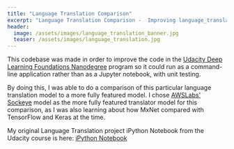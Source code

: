 ```yaml
---
title: "Language Translation Comparison"
excerpt: "Language Translation Comparison -  Improving language_translation code from Udacity course to compare with AWS Sockeye for a deep dive into language translation."
header:
  image: /assets/images/language_translation_banner.jpg
  teaser: /assets/images/language_translation.jpg
---
```


This codebase was made in order to improve the code in the [Udacity Deep Learning Foundations Nanodegree](https://www.udacity.com/course/deep-learning-nanodegree--nd101) program so it could
run as a command-line application rather than as a Jupyter notebook, with unit testing.  
  
By doing this, I was able to do a comparison of this particular language translation model to a more fully featured model. 
I chose [AWSLabs' Sockeye](https://github.com/awslabs/sockeye) model as the more fully featured translator model for this comparison, as I was also learning about 
how MxNet compared with TensorFlow and Keras at the time.  
  
My original Language Translation project iPython Notebook from the Udacity course is here: [iPython Notebook](https://github.com/scollins83/deep-learning/blob/work_files/language-translation/dlnd_language_translation_SEC.ipynb)
